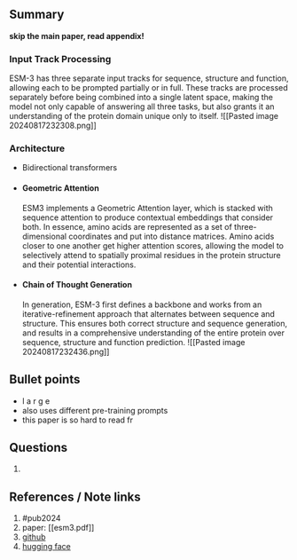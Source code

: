 ## Summary

**skip the main paper, read appendix!**

### **Input Track Processing**
ESM-3 has three separate input tracks for sequence, structure and function, allowing each to be prompted partially or in full. These tracks are processed separately before being combined into a single latent space, making the model not only capable of answering all three tasks, but also grants it an understanding of the protein domain unique only to itself.
![[Pasted image 20240817232308.png]]
### Architecture
- Bidirectional transformers
- ####  **Geometric Attention**
	ESM3 implements a Geometric Attention layer, which is stacked with sequence attention to produce contextual embeddings that consider both. In essence, amino acids are represented as a set of three-dimensional coordinates and put into distance matrices. Amino acids closer to one another get higher attention scores, allowing the model to selectively attend to spatially proximal residues in the protein structure and their potential interactions.

- #### **Chain of Thought Generation**
	In generation, ESM-3 first defines a backbone and works from an iterative-refinement approach that alternates between sequence and structure. This ensures both correct structure and sequence generation, and results in a comprehensive understanding of the entire protein over sequence, structure and function prediction.
	![[Pasted image 20240817232436.png]]
## Bullet points
- l a r g e
- also uses different pre-training prompts
- this paper is so hard to read fr

## Questions
1. 

## References / Note links
1. #pub2024
2. paper: [[esm3.pdf]]
3. [github](https://github.com/evolutionaryscale/esm)
4. [hugging face](https://huggingface.co/EvolutionaryScale/esm3-sm-open-v1)